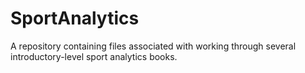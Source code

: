 # SportAnalytics
A repository containing files associated with working through several introductory-level sport analytics books.
